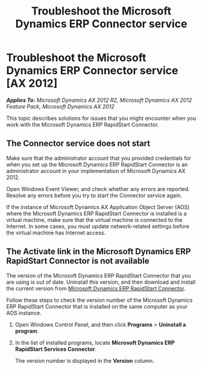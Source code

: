 ﻿---
title: Troubleshoot the Microsoft Dynamics ERP Connector service
TOCTitle: Troubleshoot the Microsoft Dynamics ERP Connector service
ms:assetid: 2cf6d8d4-bfcf-4807-80dc-d3d07285066b
ms:mtpsurl: https://technet.microsoft.com/en-us/library/Dn193991(v=AX.60)
ms:contentKeyID: 52348246
ms.date: 03/16/2013
mtps_version: v=AX.60
---

# Troubleshoot the Microsoft Dynamics ERP Connector service [AX 2012]


_**Applies To:** Microsoft Dynamics AX 2012 R2, Microsoft Dynamics AX 2012 Feature Pack, Microsoft Dynamics AX 2012_

This topic describes solutions for issues that you might encounter when you work with the Microsoft Dynamics ERP RapidStart Connector.

## The Connector service does not start

Make sure that the administrator account that you provided credentials for when you set up the Microsoft Dynamics ERP RapidStart Connector is an administrator account in your implementation of Microsoft Dynamics AX 2012.

Open Windows Event Viewer, and check whether any errors are reported. Resolve any errors before you try to start the Connector service again.

If the instance of Microsoft Dynamics AX Application Object Server (AOS) where the Microsoft Dynamics ERP RapidStart Connector is installed is a virtual machine, make sure that the virtual machine is connected to the Internet. In some cases, you must update network-related settings before the virtual machine has Internet access.

## The Activate link in the Microsoft Dynamics ERP RapidStart Connector is not available

The version of the Microsoft Dynamics ERP RapidStart Connector that you are using is out of date. Uninstall this version, and then download and install the current version from [Microsoft Dynamics ERP RapidStart Connector](http://go.microsoft.com/fwlink/?linkid=286818).

Follow these steps to check the version number of the Microsoft Dynamics ERP RapidStart Connector that is installed on the same computer as your AOS instance.

1.  Open Windows Control Panel, and then click **Programs** \> **Uninstall a program**.

2.  In the list of installed programs, locate **Microsoft Dynamics ERP RapidStart Services Connector**.
    
    The version number is displayed in the **Version** column.

